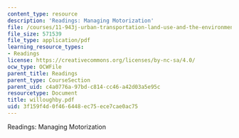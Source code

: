 ```yaml
---
content_type: resource
description: 'Readings: Managing Motorization'
file: /courses/11-943j-urban-transportation-land-use-and-the-environment-spring-2002/3f159f4d0f466448ec75ece7cae0ac75_willoughby.pdf
file_size: 571539
file_type: application/pdf
learning_resource_types:
- Readings
license: https://creativecommons.org/licenses/by-nc-sa/4.0/
ocw_type: OCWFile
parent_title: Readings
parent_type: CourseSection
parent_uid: c4a0776a-97bd-c814-cc46-a42d03a5e95c
resourcetype: Document
title: willoughby.pdf
uid: 3f159f4d-0f46-6448-ec75-ece7cae0ac75
---
```

Readings: Managing Motorization
